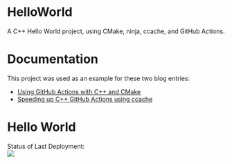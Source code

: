# HelloWorld
A C++ Hello World project, using CMake, ninja, ccache, and GitHub Actions.

# Documentation
This project was used as an example for these two blog entries:

* [Using GitHub Actions with C++ and CMake](https://cristianadam.eu/20191222/using-github-actions-with-c-plus-plus-and-cmake/)
* [Speeding up C++ GitHub Actions using ccache](https://cristianadam.eu/20200113/speeding-up-c-plus-plus-github-actions-using-ccache/) 

# Hello World
Status of Last Deployment:<br>
<img src="https://github.com/avilive/HelloWorld/workflows/CMake_Build_Matrix/badge.svg?branch=master"><br>
